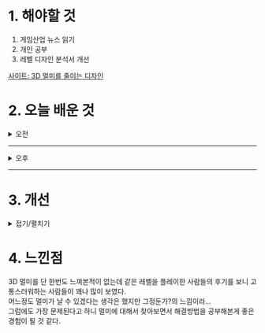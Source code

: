 
# 1. 해야할 것

1. 게임산업 뉴스 읽기 
2. 개인 공부  
3. 레벨 디자인 분석서 개선

[사이트: 3D 멀미를 줄이는 디자인](https://m.blog.naver.com/quasarboy/222739069257)



# 2. 오늘 배운 것

<details>
<summary>오전</summary>

## 오늘의 뉴스
### 요약
■ ‘몬스터헌터 나우’, 글로벌 라이브 이벤트로 전 세계 헌터 모인다
나이언틱은 캡콤의 IP와 지원을 받아 공동 개발한 몬스터 수렵 게임 ‘Monster Hunter Now(몬스터헌터 나우)’의 라이브 이벤트 ‘Monster Hunter Now Carnival: Global’의 티켓판매를 시작했다고 16일 밝혔습니다. 이번 글로벌 이벤트 티켓을 구입하면 오는 11월 2일, 3일 양일간 전 세계 어디에서나 이벤트 혜택과 특별한 퀘스트를 얻어 게임을 즐길 수 있습니다.

■ 넥슨, 유저와 '도토리하우스'에 따뜻한 마음 전한다
넥슨재단은 '서울대학교병원 넥슨어린이통합케어센터 도토리하우스(이하 '도토리하우스')'와 함께하는 10월 '착한선물 & 착한유저 릴레이 이벤트'를 진행한다고 16일 밝혔습니다. 또한, 오는 11월 4일에 개소 1주년을 맞이하는 '도토리하우스'의 모든 병상에 착한 유저들의 축하하는 마음을 모아 중증 소아 환자들이 즐거운 시간을 보낼 수 있도록 착한선물 태블릿을 전달할 예정입니다.

■ 25년 만에 모바일 재탄생 ‘메틴’, 구글플레이 피처드 선정
‘메틴: 파멸의 서곡’은 2000년 전 나이판 대륙에 악마 메그라에 의해 만들어진 여덟 개의 사악한 원석이 떨어지며 나타난 악의 권속 메틴을 물리치며, 악마 메그라를 소멸시킬 영웅을 기다리는 시나리오 기반의 2D 클래식 MMORPG로 기존 PC 온라인 게임을 모바일에 맞게 UI 및 게임 구성을 완전 새롭게 개발했습니다. 

■ 젠지 발로란트 선수 스트리밍, SOOP에서 만난다
SOOP에서 '젠지(Gen.G)' 발로란트 팀 선수들의 다양한 모습을 지켜볼 수 있게 됐습니다. 이번 스트리밍 파트너십을 통해 유저들은 SOOP 라이브 스트리밍 콘텐츠를 통해 젠지 발로란트팀 선수들과 소통할 수 있게 됐습니다.

■ 건재한 드래곤볼, 스파킹 제로 출시 하루 만에 300만 장 돌파 
시리즈의 최신작 '드래곤볼 스파킹! 제로'가 발매 24시간 만에 전 세계 누적 판매량 300만 장을 돌파했다고 발표했습니다. '드래곤볼 스파킹! 제로'가 발매 24시간 만에 전 세계 누적 판매량 300만 장을 돌파했습니다.

■ LCK 3팀 동반 준결승 갈까? 월즈 8강 예고
2024 리그 오브 레전드 월드 챔피언십에 LCK 대표로 출전한 한화생명e스포츠와 젠지, T1이 8강 무대에 오릅니다. 올해 LCK 서머를 우승하면서 인수 창단 이래 처음으로 LCK 정상에 오른 한화생명e스포츠가 18일(금) 'LPL 1번 시드'인 빌리빌리 게이밍을 상대합니다.

■ 연막탄으로 혼란 야기 지나 추가, ‘워킹데드: 올스타즈’
컴투스홀딩스는 수집형 RPG '워킹데드: 올스타즈'의 글로벌 업데이트를 진행한다고 16일 밝혔습니다. 지나의 다양한 스킬들은 '캐릭터 무료 체험' 이벤트를 통해 체험해볼 수 있습니다.

■ 표 없는 나도 넥슨 '아이콘 매치' 본다, SOOP에서 중계
SOOP에서 '드로그바', '퍼디난드' 등 레전드 선수들이 출전하는 축구 경기를 시청할 수 있게 됐습니다. SOOP은 오는 19일과 20일 양일간 넥슨(대표 강대현∙김정욱)이 서비스하는 정통 온라인 축구게임 'EA SPORTS FC™ Online(이하 'FC 온라인')', 'EA SPORTS FC™ Mobile(이하 'FC 모바일')'에서 진행하는 전 세계 레전드 축구 선수들의 경기 '2024 넥슨 아이콘 매치(이하 '아이콘 매치')를 글로벌 생중계한다고 밝혔습니다.

■ GRIS 개발사의 신작, '네바' 정식 출시
글로벌 인디게임 퍼블리셔 디볼버디지털(Devolver Digital Inc)은 자사 퍼블리싱, 노마다 스튜디오(Nomada Studio) 개발의 신작 '네바(Neva)'가 한국시간 10월 16일, PC와 플레이스테이션 4, 5 및 XBOX S/X, 닌텐도 스위치를 통해 발매되었다고 밝혔습니다. 노마다 스튜디오의 전작인 '그리스(GRIS)'에서 보여준 그들만의 아름다운 세계를 기반으로, 플레이어는 섬세한 예술적 디자인과 정교한 애니메이션, 그리고 작곡가 베를리니스트(Berlinist)가 제작한 오리지널 사운드트랙이 어우러진 세계를 탐험하게 됩니다.

■ '더 파이널스' e스포츠 대회, '코리아 오픈 시즌4' 참가자 모집
넥슨 (공동 대표 강대현∙김정욱)은 15일 자회사 엠바크 스튜디오(대표 패트릭 쇠더룬드)에서 개발한 팀 기반 FPS 게임 '더 파이널스(THE FINALS®)'의 e스포츠 대회 '더 파이널스 코리아 오픈 시즌4'의 참가자를 모집한다고 밝혔습니다. '더 파이널스 코리아 오픈 시즌4'는 누구나 참여해 승리를 거머쥘 수 있는 아마추어 e스포츠 대회로, 10월과 11월 각 '최강자전'에서 좋은 성적을 거둔 상위 4개 팀이 12월 '챔피언십'에서 결승을 치르게 됩니다.

■ 소니드, 투바이트와 협력해 게임 사업 본격 진출
소니드가 게임 사업 진출을 본격화하기 위해 게임개발 사업부를 신설할 예정이라고 15일 밝혔습니다. 소니드 측은 신규 선임된 투바이트 함영철 대표가 2021년부터 만들어 온 게임개발 스튜디오와 협력하기 위해 이번 게임 개발 사업부 신설을 추진하게 됐으며, 향후 역량 강화를 위해서 게임 개발사 인수도 적극 추진할 계획이라고 밝혔습니다.

■ 컴투스, 신작 VR 게임 '히어로즈배틀' 출시 예정
컴투스(대표 남재관)의 자회사 컴투스로카가 신작 VR(Virtual Reality)/MR(Mixed Reality) 게임인 '히어로즈배틀: 다크소드(이하 히어로즈배틀)'를 오는 11월 1일 메타 퀘스트 플랫폼에 출시한다고 밝혔
습니다. '히어로즈배틀'은 VR 및 MR 환경에서 즐길 수 있는 1 대 1 전략 테이블탑 액션 게임으로, 실시간 전략 시뮬레이션 장르와 카드 배틀 장르의 재미를 동시에 즐길 수 있습니다.

■ 아프리카TV, 국내 플랫폼명 SOOP으로 통일
라이브 스트리밍 플랫폼 아프리카TV가 18년 만에 'SOOP'이라는 새 이름을 도입합니다. SOOP은 국내 라이브 스트리밍 플랫폼 '아프리카TV'의 명칭을 'SOOP'으로 새로 도입했다고 15일 밝혔습니다.

■ 데스티니 모바일 버전, '데스티니: 라이징' 공개
넷이즈가 모바일 RPG 슈터 '데스티니: 라이징'을 공개했습니다. 데스티니: 라이징은 번지로부터 공식 라이선스를 확보해 개발된 게임으로, 무료 모바일 게임으로 출시될 예정입니다. 데스티니: 라이징은 현재 공식 홈페이지를 통해 11월 시작될 비공개 테스트의 참가 신청을 받고 있습니다. 자세한 정보는 공식 홈페이지에서 확인할 수 있습니다.

■ 넷마블, 지스타 2024 신작 2종 출품한다 
넷마블(대표 권영식, 김병규)이 지스타 2024에 '왕좌의 게임: 킹스로드'와 '몬길: 스타 다이브', 신작 2종을 출품합니다. 이번 왕좌의 게임: 킹스로드 지스타 2024 시연존에서는 오픈월드로 구현된 웨스 
테로스 대륙에서 전개되는 킹스로드 오리지널 스토리를 공개합니다.

■ 델타 포스, 스팀 넥스트 페스트 통해 체험판 공개
레벨 인피니트(Level Infinite)는 티미 스튜디오(TiMi Studio) 그룹의 팀 제이드가 개발하고, 자사가 서비스 예정인 온라인 FPS 게임 '델타 포스'의 체험판을 스팀 넥스트 페스트를 통해 공개한다고 14일
 밝혔습니다. 이번 '스팀 넥스트 페스트'를 통해 모든 스팀 이용자는 태평양 표준시 기준 10월 14일부터 21일까지 게임 체험판을 플레이할 수 있게 됩니다.

■ 나이언틱 '포켓몬 GO', 거다이맥스 최초로 등장한다
나이언틱의 리얼 월드 게임 Pokémon GO에 거다이맥스 포켓몬이 최초로 등장합니다. 파워스폿에서 거다이맥스 포켓몬과 싸울 때에는 "Pokémon GO" 역사상 최초로 한 번에 최대 40명의 트레이너가 맥스 파티클을 사용해 배틀에 참가할 수 있습니다.


</details>

****

<details>
<summary>오후</summary>

## 레벨 디자인 분석서 개선
### 기획 의도 디테일
![image](https://github.com/user-attachments/assets/da205d90-5894-46cf-a641-73ee07f9b7c9)

초안 내용을 먼저 적어서 구성하는게 확실히 편한 것 같은데 작성하면서 계속 더 좋은 생각이 나서 적용하려다 보니 작성하는 시간이 많이 길어진다.
</details>

****


# 3. 개선


<details>
<summary>접기/펼치기</summary>


</details>



# 4. 느낀점
3D 멀미를 단 한번도 느껴본적이 없는데 같은 레벨을 플레이한 사람들의 후기를 보니 고통스러워하는 사람들이 꽤나 많이 보였다.\
어느정도 멀미가 날 수 있겠다는 생각은 했지만 그정둔가?의 느낌이라...\
그럼에도 가장 문제된다고 하니 멀미에 대해서 찾아보면서 해결방법을 공부해본게 좋은 경험이 될 것 같다.


